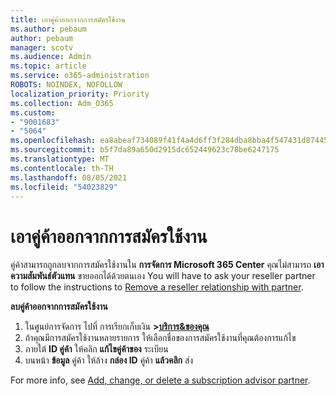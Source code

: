 ```yaml
---
title: เอาคู่ค้าออกจากการสมัครใช้งาน
ms.author: pebaum
author: pebaum
manager: scotv
ms.audience: Admin
ms.topic: article
ms.service: o365-administration
ROBOTS: NOINDEX, NOFOLLOW
localization_priority: Priority
ms.collection: Adm_O365
ms.custom:
- "9001683"
- "5064"
ms.openlocfilehash: ea8abeaf734089f41f4a4d6ff3f284dba8bba4f547431d87445c249983dccb55
ms.sourcegitcommit: b5f7da89a650d2915dc652449623c78be6247175
ms.translationtype: MT
ms.contentlocale: th-TH
ms.lasthandoff: 08/05/2021
ms.locfileid: "54023829"
---
```

# <a name="remove-a-partner-from-a-subscription"></a>เอาคู่ค้าออกจากการสมัครใช้งาน

คู่ค้าสามารถถูกลบจากการสมัครใช้งานใน **การจัดการ Microsoft 365 Center** คุณไม่สามารถ **เอาความสัมพันธ์ตัวแทน** ขายออกได้ด้วยตนเอง You will have to ask your reseller partner to follow the instructions to [Remove a reseller relationship with partner](https://docs.microsoft.com/partner-center/remove-a-relationship).

**ลบคู่ค้าออกจากการสมัครใช้งาน**

1. ในศูนย์การจัดการ ไปที่ การเรียกเก็บเงิน **>[บริการ&ของคุณ](https://go.microsoft.com/fwlink/p/?linkid=842054)**
2. ถ้าคุณมีการสมัครใช้งานหลายรายการ ให้เลือกชื่อของการสมัครใช้งานที่คุณต้องการแก้ไข
3. ภายใต้ **ID คู่ค้า** ให้คลิก **แก้ไขคู่ค้าของ** ระเบียน
4. บนหน้า **ข้อมูล** คู่ค้า ให้ล้าง **กล่อง ID** คู่ค้า **แล้วคลิก** ส่ง

For more info, see [Add, change, or delete a subscription advisor partner](https://docs.microsoft.com/microsoft-365/admin/misc/add-partner?view=o365-worldwide).
